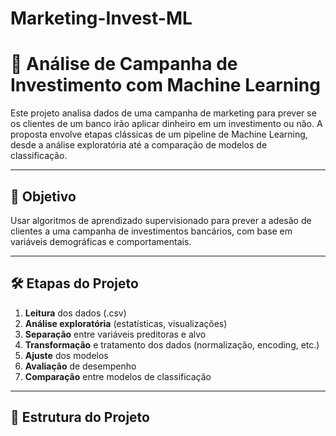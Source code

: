 # Marketing-Invest-ML
# 💼 Análise de Campanha de Investimento com Machine Learning

Este projeto analisa dados de uma campanha de marketing para prever se os clientes de um banco irão aplicar dinheiro em um investimento ou não. A proposta envolve etapas clássicas de um pipeline de Machine Learning, desde a análise exploratória até a comparação de modelos de classificação.

---

## 🧠 Objetivo

Usar algoritmos de aprendizado supervisionado para prever a adesão de clientes a uma campanha de investimentos bancários, com base em variáveis demográficas e comportamentais.

---

## 🛠️ Etapas do Projeto

1. **Leitura** dos dados (.csv)
2. **Análise exploratória** (estatísticas, visualizações)
3. **Separação** entre variáveis preditoras e alvo
4. **Transformação** e tratamento dos dados (normalização, encoding, etc.)
5. **Ajuste** dos modelos
6. **Avaliação** de desempenho
7. **Comparação** entre modelos de classificação

---

## 📁 Estrutura do Projeto

